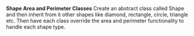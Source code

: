 **Shape Area and Perimeter Classes** 
Create an abstract class called Shape and then inherit from it other shapes like diamond, rectangle, circle, triangle etc. Then have each class override the area and perimeter functionality to handle each shape type.
